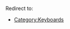 Redirect to:

*   [Category:Keyboards](/index.php?title=Category:Keyboards&redirect=no "Category:Keyboards")